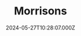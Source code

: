---
date: 2024-05-27T10:28:07.000Z
title: Morrisons
latitude: 52.04938134912715
longitude: 0.9546547409704537
category: checkin
---